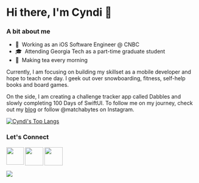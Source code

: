 # Hi there, I'm Cyndi 👋
<!--
**cyndichin/cyndichin** is a ✨ _special_ ✨ repository because its `README.md` (this file) appears on your GitHub profile.

Here are some ideas to get you started:

- 🔭 I’m currently working on ...
- 🌱 I’m currently learning ...
- 👯 I’m looking to collaborate on ...
- 🤔 I’m looking for help with ...
- 💬 Ask me about ...
- 📫 How to reach me: ...
- 😄 Pronouns: ...
- ⚡ Fun fact: ...
-->

### A bit about me
- 📱 &nbsp;Working as an iOS Software Engineer @ CNBC
- 🎓 &nbsp;Attending Georgia Tech as a part-time graduate student
- 🍵 &nbsp;Making tea every morning 

Currently, I am focusing on building my skillset as a mobile developer and hope to teach one day. I geek out over snowboarding, fitness, self-help books and board games.

On the side, I am creating a challenge tracker app called Dabbles and slowly completing 100 Days of SwiftUI. To follow me on my journey, check out my [blog](http://cyndichin.github.io) or follow @matchabytes on Instagram.

[![Cyndi's Top Langs](https://github-readme-stats.vercel.app/api/top-langs/?username=cyndichin&layout=compact)](https://github.com/anuraghazra/github-readme-stats)

### Let's Connect

<a href="https://www.linkedin.com/in/cyndichin/"><img src="https://user-images.githubusercontent.com/6743397/118422796-e5fcdf80-b691-11eb-8398-87152385d21a.png" align="left" height="46" width="46" ></a>

<a href="https://www.instagram.com/matchabytes/"><img src="https://user-images.githubusercontent.com/6743397/118423322-c1553780-b692-11eb-8236-834cb6047c96.png" align="left" height="48" width="48" ></a>

<a href="mailto:cgc95@cornell.edu"><img src="https://user-images.githubusercontent.com/6743397/118423555-3d4f7f80-b693-11eb-8a81-5bca1fecec6c.png"  height="48" width="48" ></a><br>

![](https://user-images.githubusercontent.com/6743397/118424884-09298e00-b696-11eb-8f0d-c48ed12c426a.gif)
